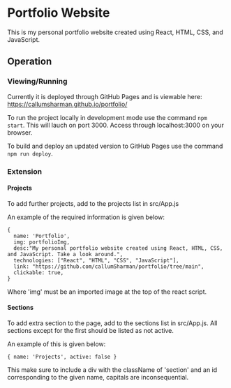 # Portfolio Website
This is my personal portfolio website created using React, HTML, CSS, and JavaScript.

## Operation
### Viewing/Running
Currently it is deployed through GitHub Pages and is viewable here: https://callumsharman.github.io/portfolio/

To run the project locally in development mode use the command `npm start`. This will lauch on port 3000. Access through localhost:3000 on your browser.

To build and deploy an updated version to GitHub Pages use the command `npm run deploy`.

### Extension
#### Projects
To add further projects, add to the projects list in src/App.js

An example of the required information is given below:
```
{
  name: 'Portfolio',
  img: portfolioImg,
  desc:"My personal portfolio website created using React, HTML, CSS, and JavaScript. Take a look around.",
  technologies: ["React", "HTML", "CSS", "JavaScript"],
  link: "https://github.com/callumSharman/portfolio/tree/main",
  clickable: true,
}
```
Where 'img' must be an imported image at the top of the react script.

#### Sections
To add extra section to the page, add to the sections list in src/App.js. All sections except for the first should be listed as not active.

An example of this is given below:
```
{ name: 'Projects', active: false }
```
This make sure to include a div with the className of 'section' and an id corresponding to the given name, capitals are inconsequential.


